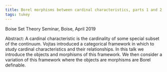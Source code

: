 ```yaml
---
title: Borel morphisms between cardinal characteristics, parts 1 and 2
tags: tukey
---
```


Boise Set Theory Seminar, Boise, April 2019<!--more-->

Abstract: A cardinal characteristic is the cardinality of some special subset of the continuum. Vojtas introduced a categorical framework in which to study cardinal characteristics and their relationships. In this talk we introduce the objects and morphisms of this framework. We then consider a variation of this framework where the objects are morphisms are Borel definable.